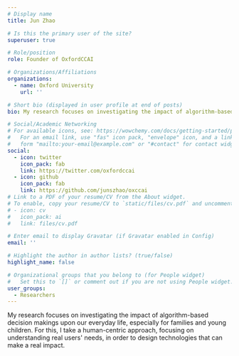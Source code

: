```yaml
---
# Display name
title: Jun Zhao

# Is this the primary user of the site?
superuser: true

# Role/position
role: Founder of OxfordCCAI

# Organizations/Affiliations
organizations:
  - name: Oxford University
    url: ''

# Short bio (displayed in user profile at end of posts)
bio: My research focuses on investigating the impact of algorithm-based decision makings upon our everyday life, especially for families and young children. For this, I take a human-centric approach, focusing on understanding real users' needs, in order to design technologies that can make a real impact. 

# Social/Academic Networking
# For available icons, see: https://wowchemy.com/docs/getting-started/page-builder/#icons
#   For an email link, use "fas" icon pack, "envelope" icon, and a link in the
#   form "mailto:your-email@example.com" or "#contact" for contact widget.
social:
  - icon: twitter
    icon_pack: fab
    link: https://twitter.com/oxfordccai
  - icon: github
    icon_pack: fab
    link: https://github.com/junszhao/oxccai
# Link to a PDF of your resume/CV from the About widget.
# To enable, copy your resume/CV to `static/files/cv.pdf` and uncomment the lines below.
# - icon: cv
#   icon_pack: ai
#   link: files/cv.pdf

# Enter email to display Gravatar (if Gravatar enabled in Config)
email: ''

# Highlight the author in author lists? (true/false)
highlight_name: false

# Organizational groups that you belong to (for People widget)
#   Set this to `[]` or comment out if you are not using People widget.
user_groups:
  - Researchers
---
```


My research focuses on investigating the impact of algorithm-based decision makings upon our everyday life, especially for families and young children. For this, I take a human-centric approach, focusing on understanding real users' needs, in order to design technologies that can make a real impact. 